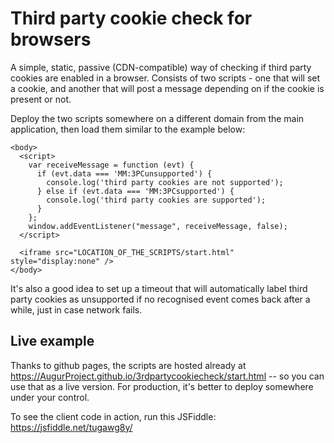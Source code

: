 Third party cookie check for browsers
=====================================

A simple, static, passive (CDN-compatible) way of checking if third party cookies are enabled in a browser.
Consists of two scripts - one that will set a cookie, and another that will post a message depending on if the
cookie is present or not. 

Deploy the two scripts somewhere on a different domain from the main application, then load them similar to the 
example below:


````
<body>
  <script>
    var receiveMessage = function (evt) {
      if (evt.data === 'MM:3PCunsupported') {
        console.log('third party cookies are not supported');
      } else if (evt.data === 'MM:3PCsupported') {
        console.log('third party cookies are supported');
      }
    };
    window.addEventListener("message", receiveMessage, false);
  </script>

  <iframe src="LOCATION_OF_THE_SCRIPTS/start.html" style="display:none" />
</body>
````

It's also a good idea to set up a timeout that will automatically label third party cookies as unsupported if no recognised event comes back
after a while, just in case network fails. 

## Live example

Thanks to github pages, the scripts are hosted already at https://AugurProject.github.io/3rdpartycookiecheck/start.html -- so you can use that as a live
version. For production, it's better to deploy somewhere under your control. 

To see the client code in action, run this JSFiddle: https://jsfiddle.net/tugawg8y/
